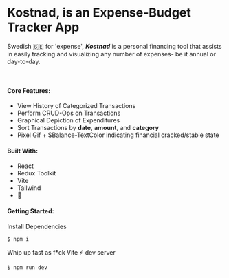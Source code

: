 # Kostnad, is an Expense-Budget Tracker App

Swedish 🇸🇪 for 'expense', <em>**Kostnad**</em> is a personal financing tool that assists in easily tracking and visualizing any number of expenses- be it annual or day-to-day.

<br />

#### Core Features:
- View History of Categorized Transactions
- Perform CRUD-Ops on Transactions
- Graphical Depiction of Expenditures
- Sort Transactions by **date**, **amount**, and **category**
- Pixel Gif + $Balance-TextColor indicating financial cracked/stable state

#### Built With:
- React
- Redux Toolkit
- Vite
- Tailwind
- 💛

#### Getting Started:

Install Dependencies
```bash
$ npm i
```

Whip up fast as f*ck Vite ⚡️ dev server
```bash
$ npm run dev
```

